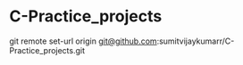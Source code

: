 # C-Practice_projects
git remote set-url origin git@github.com:sumitvijaykumarr/C-Practice_projects.git
